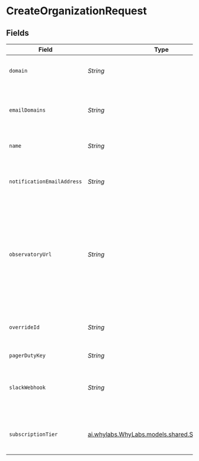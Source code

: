 # CreateOrganizationRequest


## Fields

| Field                                                                                                                                                        | Type                                                                                                                                                         | Required                                                                                                                                                     | Description                                                                                                                                                  | Example                                                                                                                                                      |
| ------------------------------------------------------------------------------------------------------------------------------------------------------------ | ------------------------------------------------------------------------------------------------------------------------------------------------------------ | ------------------------------------------------------------------------------------------------------------------------------------------------------------ | ------------------------------------------------------------------------------------------------------------------------------------------------------------ | ------------------------------------------------------------------------------------------------------------------------------------------------------------ |
| `domain`                                                                                                                                                     | *String*                                                                                                                                                     | :heavy_minus_sign:                                                                                                                                           | Domain associated with this organization                                                                                                                     | acme.ai                                                                                                                                                      |
| `emailDomains`                                                                                                                                               | *String*                                                                                                                                                     | :heavy_minus_sign:                                                                                                                                           | Email domains associated with this organization, as a comma separated list                                                                                   | acme.ai,acme.com                                                                                                                                             |
| `name`                                                                                                                                                       | *String*                                                                                                                                                     | :heavy_check_mark:                                                                                                                                           | The name of the organization                                                                                                                                 | ACME, Inc                                                                                                                                                    |
| `notificationEmailAddress`                                                                                                                                   | *String*                                                                                                                                                     | :heavy_minus_sign:                                                                                                                                           | Email address that should be used for notifications for this organization                                                                                    | notifications@acme.ai                                                                                                                                        |
| `observatoryUrl`                                                                                                                                             | *String*                                                                                                                                                     | :heavy_minus_sign:                                                                                                                                           | Url that users of this organization will be redirected to in some cases (such as via Siren notifications). NOTE: should NOT be followed by a trailing slash! | https://hub.whylabsapp.com                                                                                                                                   |
| `overrideId`                                                                                                                                                 | *String*                                                                                                                                                     | :heavy_minus_sign:                                                                                                                                           | Custom ID. If this ID is invalid this method will throw an exception                                                                                         | org-123                                                                                                                                                      |
| `pagerDutyKey`                                                                                                                                               | *String*                                                                                                                                                     | :heavy_minus_sign:                                                                                                                                           | N/A                                                                                                                                                          | abc-def-ghi-jkl                                                                                                                                              |
| `slackWebhook`                                                                                                                                               | *String*                                                                                                                                                     | :heavy_minus_sign:                                                                                                                                           | Slack Webhook that should be used for notifications for this organization                                                                                    | https://hooks.slack.com/services/foo/bar                                                                                                                     |
| `subscriptionTier`                                                                                                                                           | [ai.whylabs.WhyLabs.models.shared.SubscriptionTier](../../models/shared/SubscriptionTier.md)                                                                 | :heavy_minus_sign:                                                                                                                                           | Organization's subscription tier. Should be PAID for real customers                                                                                          |                                                                                                                                                              |